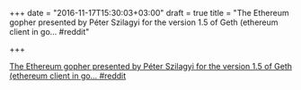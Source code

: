 +++
date = "2016-11-17T15:30:03+03:00"
draft = true
title = "The Ethereum gopher presented by Péter Szilagyi for the version 1.5 of Geth (ethereum client in go…  #reddit"

+++

<p><a href="https://t.co/qP2W2heHJ0">The Ethereum gopher presented by Péter Szilagyi for the version 1.5 of Geth (ethereum client in go…  #reddit</a></p>
